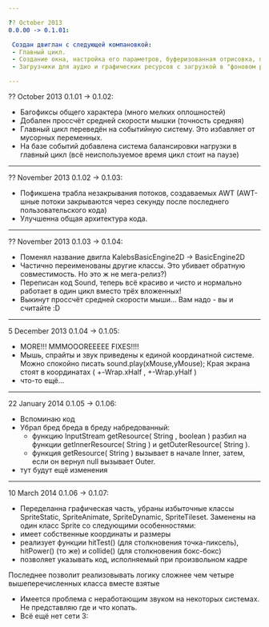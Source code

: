 ```yaml
---

?? October 2013
0.0.00 -> 0.1.01:

 Создан двиглан с следующей компановкой:
 - Главный цикл.
 - Создание окна, настройка его параметров, буферизованная отрисовка, получение входных сигналов от мыши и клавиатуры.
 - Загрузчики для аудио и графических ресурсов с загрузкой в "фоновом режиме". Классы-Ресурсы работают независимо от успешности загрузки ресурсов, приложение не падает. Поиск ресурсов для загрузки производится в начале внутри jar, если там нет - снаружи.

---
```


?? October 2013
0.1.01 -> 0.1.02:

 - Багофиксы общего характера (много мелких оплошностей)
 - Добален проссчёт средней скорости мышки (точность средняя)
 - Главный цикл переведён на событийную систему. Это избавляет от мусорных переменных.
 - На базе событий добавлена система балансировки нагрузки в главный цикл (всё неиспользуемое время цикл стоит на паузе)

---

?? November 2013
0.1.02 -> 0.1.03:

 - Пофикшена трабла незакрывания потоков, создаваемых AWT (AWT-шные потоки закрываются через секунду после последнего пользовательского кода)
 - Улучшенна общая архитектура кода.

---

?? November 2013
0.1.03 -> 0.1.04:

 - Поменял название двигла KalebsBasicEngine2D -> BasicEngine2D
 - Частично переименованы другие классы. Это убивает обратную совместимость. Но это ж не мега-релиз?)
 - Переписан код Sound, теперь всё красиво и чисто и нормально работает в один цикл вместо трёх вложенных!
 - Выкинут проссчёт средней скорости мыши... Вам надо - вы и считайте :D

---

5 December 2013
0.1.04 -> 0.1.05:

 - MORE!!! MMMOOOREEEEE FIXES!!!!
 - Мышь, спрайты и звук приведены к единой координатной системе. Можно спокойно писать sound.play(xMouse,yMouse); Края экрана стоят в координатах ( +-Wrap.xHalf , +-Wrap.yHalf )
 - что-то ещё...

---

22 January 2014
0.1.05 -> 0.1.06:

 - Вспоминаю код
 - Убрал бред бреда в бреду набредованный:
   - функцию InputStream getResource( String , boolean ) разбил на функции getInnerResource( String ) и getOuterResource( String ).
   - функция getResource( String ) вызывает в начале Inner, затем, если он вернул null вызывает Outer.
 - тут будут ещё изменения

---

10 March 2014
0.1.06 -> 0.1.07:

 - Переделанна графическая часть, убраны избыточные классы SpriteStatic, SpriteAnimate, SpriteDynamic, SpriteTileset. Заменены на один класс Sprite со следующими особенностями:
  - имеет собственные координаты и размеры
  - реализует функции hitTest() (для столкновения точка-пиксель), hitPower() (то же) и collide() (для столкновения бокс-бокс)
  - позволяет указывать код, исполняемый при произвольном кадре

   Последнее позволит реализовывать логику сложнее чем четыре вышеперечисленных класса вместе взятые
 - Имеется проблема с неработающим звуком на некоторых системах. Не представляю где и что копать.
 - Всё ещё нет сети 3:
